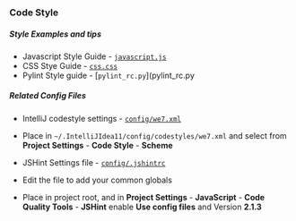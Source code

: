 ### Code Style ###

##### Style Examples and tips #####
* Javascript Style Guide - [`javascript.js`](javascript.js)
* CSS Stye Guide - [`css.css`](css.css)
* Pylint Style guide - [`pylint_rc.py`](pylint_rc.py

##### Related Config Files #####

* IntelliJ codestyle settings - [`config/we7.xml`](/config/we7.xml)
 * Place in `~/.IntelliJIdea11/config/codestyles/we7.xml` and select from **Project Settings** - **Code Style** - **Scheme**

* JSHint Settings file - [`config/.jshintrc`](/config/.jshintrc)
 * Edit the file to add your common globals
 * Place in project root, and in **Project Settings** - **JavaScript** - **Code Quality Tools** - **JSHint** enable **Use config files** and Version **2.1.3**